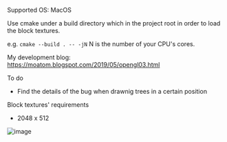 Supported OS: MacOS

Use cmake under a build directory which in the project root in order to load the block textures.

e.g. `cmake --build . -- -jN` N is the number of your CPU's cores.

My development blog: https://moatom.blogspot.com/2019/05/opengl03.html

To do
- Find the details of the bug when drawnig trees in a certain position

Block textures' requirements
- 2048 x 512

![image](https://user-images.githubusercontent.com/37573952/57754609-cdb3fc00-7729-11e9-8e23-8bdd51c195b7.png)
